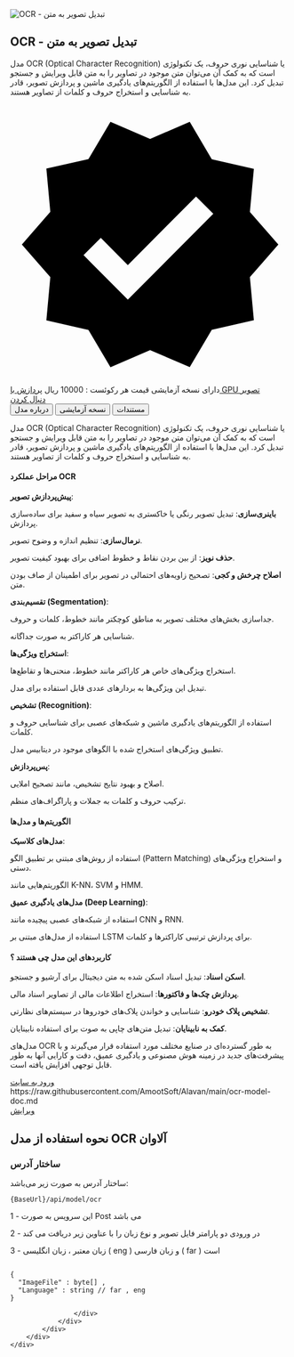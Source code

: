 <section id="model">
    <div class="container">
        <div class="row">
            <div class="col-lg-4 col-12">
                <img src="/file/model/fec84f2d86bd469f930ff991d54e0c9e.png" class="mb-4" id="banner" alt="OCR - تبدیل تصویر به متن ">
            </div>
            <div class="col-lg-8 col-12">
                <h1>OCR - تبدیل تصویر به متن </h1>
                <p>مدل OCR (Optical Character Recognition) یا شناسایی نوری حروف، یک تکنولوژی است که به کمک آن می‌توان متن موجود در تصاویر را به متن قابل ویرایش و جستجو تبدیل کرد. این مدل‌ها با استفاده از الگوریتم‌های یادگیری ماشین و پردازش تصویر، قادر به شناسایی و استخراج حروف و کلمات از تصاویر هستند.</p>
                <div class="mt-5">
                        <span class="demo-badge me-3">
                            <svg class="css-demo-icon" focusable="false" aria-hidden="true" viewbox="0 0 24 24" data-testid="VerifiedIcon">
                                <path d="m23 12-2.44-2.79.34-3.69-3.61-.82-1.89-3.2L12 2.96 8.6 1.5 6.71 4.69 3.1 5.5l.34 3.7L1 12l2.44 2.79-.34 3.7 3.61.82L8.6 22.5l3.4-1.47 3.4 1.46 1.89-3.19 3.61-.82-.34-3.69L23 12zm-12.91 4.72-3.8-3.81 1.48-1.48 2.32 2.33 5.85-5.87 1.48 1.48-7.33 7.35z">
                                </path>
                            </svg>
                            دارای نسخه آزمایشی
                        </span>
                        <span class="demo-badge me-3 price-format">
                            قیمت هر رکوئست : 10000 ریال
                        </span>
                            <a href="/models?title=پردازش با GPU">
                                <span class="demo-badge me-3">
                                    پردازش با GPU
                                </span>
                            </a>
                            <a href="/models?title=تصویر">
                                <span class="demo-badge me-3">
                                    تصویر
                                </span>
                            </a>
                </div>
                <div class="my-5">
                    <a href="#" id="follow-btn" class="btn-amoot">دنبال کردن</a>
                </div>
            </div>
        </div>
        <div class="row">
            <div class="col-12">
                <nav>
                    <div class="nav nav-tabs" id="nav-tab" role="tablist">
                        <button class="nav-link" id="nav-home-tab" data-bs-toggle="tab" data-bs-target="#nav-home" type="button" role="tab" aria-controls="nav-home" aria-selected="false" tabindex="-1">
                            درباره مدل
                        </button>
                        <button class="nav-link" id="nav-profile-tab" data-bs-toggle="tab" data-bs-target="#nav-profile" type="button" role="tab" aria-controls="nav-profile" aria-selected="false" tabindex="-1">
                            نسخه آزمایشی
                        </button>
                        <button class="nav-link active" id="nav-contact-tab" data-bs-toggle="tab" data-bs-target="#nav-contact" type="button" role="tab" aria-controls="nav-contact" aria-selected="true">
                            مستندات
                        </button>
                    </div>
                </nav>
                <div class="tab-content" id="nav-tabContent">
                    <div class="tab-pane fade" id="nav-home" role="tabpanel" aria-labelledby="nav-home-tab" tabindex="0">
                        <p>مدل OCR (Optical Character Recognition) یا شناسایی نوری حروف، یک تکنولوژی است که به کمک آن می‌توان متن موجود در تصاویر را به متن قابل ویرایش و جستجو تبدیل کرد. این مدل‌ها با استفاده از الگوریتم‌های یادگیری ماشین و پردازش تصویر، قادر به شناسایی و استخراج حروف و کلمات از تصاویر هستند.</p><h4>مراحل عملکرد OCR</h4><p><strong>پیش‌پردازش تصویر</strong>:</p><p><strong>باینری‌سازی</strong>: تبدیل تصویر رنگی یا خاکستری به تصویر سیاه و سفید برای ساده‌سازی پردازش.</p><p><strong>نرمال‌سازی</strong>: تنظیم اندازه و وضوح تصویر.</p><p><strong>حذف نویز</strong>: از بین بردن نقاط و خطوط اضافی برای بهبود کیفیت تصویر.</p><p><strong>اصلاح چرخش و کجی</strong>: تصحیح زاویه‌های احتمالی در تصویر برای اطمینان از صاف بودن متن.</p><p><strong>تقسیم‌بندی (Segmentation)</strong>:</p><p>جداسازی بخش‌های مختلف تصویر به مناطق کوچکتر مانند خطوط، کلمات و حروف.</p><p>شناسایی هر کاراکتر به صورت جداگانه.</p><p><strong>استخراج ویژگی‌ها</strong>:</p><p>استخراج ویژگی‌های خاص هر کاراکتر مانند خطوط، منحنی‌ها و تقاطع‌ها.</p><p>تبدیل این ویژگی‌ها به بردارهای عددی قابل استفاده برای مدل.</p><p><strong>تشخیص (Recognition)</strong>:</p><p>استفاده از الگوریتم‌های یادگیری ماشین و شبکه‌های عصبی برای شناسایی حروف و کلمات.</p><p>تطبیق ویژگی‌های استخراج شده با الگوهای موجود در دیتابیس مدل.</p><p><strong>پس‌پردازش</strong>:</p><p>اصلاح و بهبود نتایج تشخیص، مانند تصحیح املایی.</p><p>ترکیب حروف و کلمات به جملات و پاراگراف‌های منظم.</p><h4>الگوریتم‌ها و مدل‌ها</h4><p><strong>مدل‌های کلاسیک</strong>:</p><p>استفاده از روش‌های مبتنی بر تطبیق الگو (Pattern Matching) و استخراج ویژگی‌های دستی.</p><p>الگوریتم‌هایی مانند K-NN، SVM و HMM.</p><p><strong>مدل‌های یادگیری عمیق (Deep Learning)</strong>:</p><p>استفاده از شبکه‌های عصبی پیچیده مانند CNN و RNN.</p><p>استفاده از مدل‌های مبتنی بر LSTM برای پردازش ترتیبی کاراکترها و کلمات.</p><h4>کاربردهای این مدل چی هستند ؟&nbsp;</h4><p><strong>اسکن اسناد</strong>: تبدیل اسناد اسکن شده به متن دیجیتال برای آرشیو و جستجو.</p><p><strong>پردازش چک‌ها و فاکتورها</strong>: استخراج اطلاعات مالی از تصاویر اسناد مالی.</p><p><strong>تشخیص پلاک خودرو</strong>: شناسایی و خواندن پلاک‌های خودروها در سیستم‌های نظارتی.</p><p><strong>کمک به نابینایان</strong>: تبدیل متن‌های چاپی به صوت برای استفاده نابینایان.</p><p>مدل‌های OCR به طور گسترده‌ای در صنایع مختلف مورد استفاده قرار می‌گیرند و با پیشرفت‌های جدید در زمینه هوش مصنوعی و یادگیری عمیق، دقت و کارایی آنها به طور قابل توجهی افزایش یافته است.&nbsp;</p>
                    </div>
                    <div class="tab-pane fade" id="nav-profile" role="tabpanel" aria-labelledby="nav-profile-tab" tabindex="0">
                            <a class="btn-amoot mx-auto" href="/login">ورود به سایت</a>
                    </div>
                    <div class="tab-pane fade active show" id="nav-contact" role="tabpanel" aria-labelledby="nav-contact-tab" tabindex="0">
                        <span class="d-none" id="docUrl">https://raw.githubusercontent.com/AmootSoft/Alavan/main/ocr-model-doc.md</span>
                            <div class="text-end">
                                <a href="https://github.com/AmootSoft/Alavan/blob/main/ocr-model-doc.md" target="_blank">
                                    <i class="fa fa-pencil mx-2"></i>
                                    ویرایش
                                </a>
                            </div>
                            <div id="content"><h2>نحوه استفاده از مدل OCR آلاوان</h2>
<h3>ساختار آدرس</h3>
<p>ساختار آدرس به صورت زیر می‌باشد:</p>
<pre><code class="language-Text">{BaseUrl}/api/model/ocr
</code></pre>
<p>1 - این سرویس به صورت Post می باشد&nbsp;</p>
<p>2 - در ورودی دو پارامتر فایل تصویر و نوع زبان را با عناوین زیر دریافت می کند</p>
<p>3 - زبان معتبر ، زبان انگلیسی ( eng ) و زبان فارسی ( far ) است </p>
<pre><code class="language-json">
{
  "ImageFile" : byte[] , 
  "Language" : string // far , eng
}
</code></pre>
</div>

                    </div>
                </div>
            </div>
        </div>
    </div>
</section>